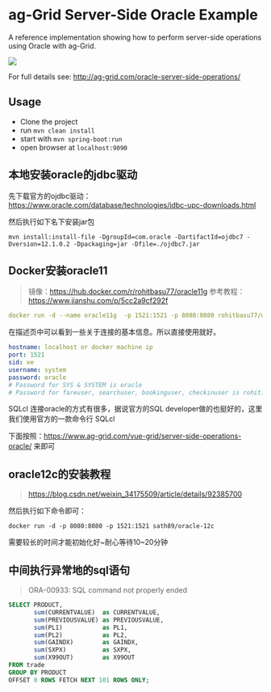 # ag-Grid Server-Side Oracle Example

A reference implementation showing how to perform server-side operations using Oracle with ag-Grid.

![](https://github.com/ag-grid/ag-grid-docs/blob/latest/src/oracle-server-side-operations/oracle-enterprise.png "")

For full details see: http://ag-grid.com/oracle-server-side-operations/

## Usage

- Clone the project
- run `mvn clean install`
- start with `mvn spring-boot:run`
- open browser at `localhost:9090`

## 本地安装oracle的jdbc驱动
先下载官方的ojdbc驱动：https://www.oracle.com/database/technologies/jdbc-upc-downloads.html

然后执行如下名下安装jar包
```shell
mvn install:install-file -DgroupId=com.oracle -DartifactId=ojdbc7 -Dversion=12.1.0.2 -Dpackaging=jar -Dfile=./ojdbc7.jar
```

## Docker安装oracle11
> 镜像：https://hub.docker.com/r/rohitbasu77/oracle11g 参考教程：https://www.jianshu.com/p/5cc2a9cf292f

```yml
docker run -d --name oracle11g  -p 1521:1521 -p 8080:8080 rohitbasu77/oracle11g:latest
```

在描述页中可以看到一些关于连接的基本信息。所以直接使用就好。

```yaml
hostname: localhost or docker machine ip
port: 1521
sid: xe
username: system
password: oracle
# Password for SYS & SYSTEM is oracle
# Password for fareuser, searchuser, bookinguser, checkinuser is rohit123
```
SQLcl
连接oracle的方式有很多，据说官方的SQL developer做的也挺好的，这里我们使用官方的一款命令行 SQLcl


下面按照：https://www.ag-grid.com/vue-grid/server-side-operations-oracle/ 来即可

## oracle12c的安装教程
> https://blog.csdn.net/weixin_34175509/article/details/92385700

然后执行如下命令即可：

```shell
docker run -d -p 8080:8080 -p 1521:1521 sath89/oracle-12c
```

需要较长的时间才能初始化好~耐心等待10~20分钟

## 中间执行异常地的sql语句
> ORA-00933: SQL command not properly ended 
```sql
SELECT PRODUCT,
       sum(CURRENTVALUE)  as CURRENTVALUE,
       sum(PREVIOUSVALUE) as PREVIOUSVALUE,
       sum(PL1)           as PL1,
       sum(PL2)           as PL2,
       sum(GAINDX)        as GAINDX,
       sum(SXPX)          as SXPX,
       sum(X99OUT)        as X99OUT
FROM trade
GROUP BY PRODUCT
OFFSET 0 ROWS FETCH NEXT 101 ROWS ONLY;
```
